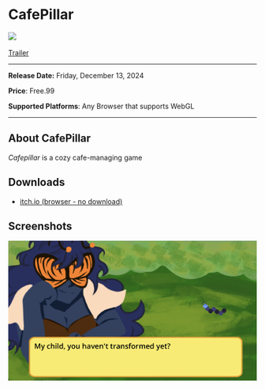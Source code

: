 # CafePillar

![](banner-png)



[Trailer](https://www.youtube.com/watch?v=dQw4w9WgXcQ&pp=ygUXbmV2ZXIgZ29ubmEgZ2l2ZSB5b3UgdXA%3D)

------

**Release Date:** Friday, December 13, 2024

**Price**: Free.99

**Supported Platforms**: Any Browser that supports WebGL

------

## About CafePillar

*Cafepillar* is a cozy cafe-managing game

## Downloads

- [itch.io (browser - no download)](https://aroshia.itch.io/cafepillar?secret=sxRkwzsfKWNpgYkhKWZI1OWhH0)

## Screenshots

![Untitled](https://github.com/TeamCaterpillar/Cafepillar/blob/c378917c704e5e06af4c49bd012184c57d4e7a90/Cafepillar_Game/screenshots/cutscene)
